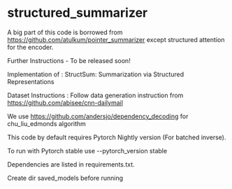 # structured_summarizer

A big part of this code is borrowed from https://github.com/atulkum/pointer_summarizer except structured attention for the encoder.

Further Instructions - To be released soon!

Implementation of : StructSum: Summarization via Structured Representations

Dataset Instructions : Follow data generation instruction from https://github.com/abisee/cnn-dailymail

We use https://github.com/andersjo/dependency_decoding for chu_liu_edmonds algorithm

This code by default requires Pytorch Nightly version (For batched inverse).

To run with Pytorch stable use --pytorch_version stable

Dependencies are listed in requirements.txt.

Create dir saved_models before running
